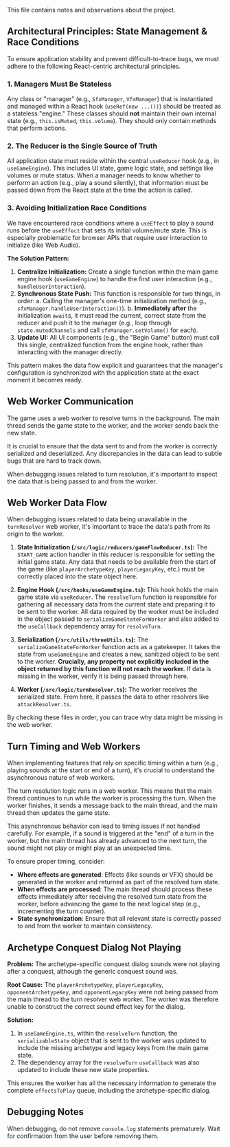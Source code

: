 This file contains notes and observations about the project.

## Architectural Principles: State Management & Race Conditions

To ensure application stability and prevent difficult-to-trace bugs, we must adhere to the following React-centric architectural principles.

### 1. Managers Must Be Stateless

Any class or "manager" (e.g., `SfxManager`, `VfxManager`) that is instantiated and managed within a React hook (`useRef(new ...())`) should be treated as a stateless "engine." These classes should **not** maintain their own internal state (e.g., `this.isMuted`, `this.volume`). They should only contain methods that perform actions.

### 2. The Reducer is the Single Source of Truth

All application state must reside within the central `useReducer` hook (e.g., in `useGameEngine`). This includes UI state, game logic state, and settings like volumes or mute status. When a manager needs to know whether to perform an action (e.g., play a sound silently), that information must be passed down from the React state at the time the action is called.

### 3. Avoiding Initialization Race Conditions

We have encountered race conditions where a `useEffect` to play a sound runs before the `useEffect` that sets its initial volume/mute state. This is especially problematic for browser APIs that require user interaction to initialize (like Web Audio).

**The Solution Pattern:**

1.  **Centralize Initialization:** Create a single function within the main game engine hook (`useGameEngine`) to handle the first user interaction (e.g., `handleUserInteraction`).
2.  **Synchronous State Push:** This function is responsible for two things, in order:
    a. Calling the manager's one-time initialization method (e.g., `sfxManager.handleUserInteraction()`).
    b. **Immediately after** the initialization `await`s, it must read the current, correct state from the reducer and push it to the manager (e.g., loop through `state.mutedChannels` and call `sfxManager.setVolume()` for each).
3.  **Update UI:** All UI components (e.g., the "Begin Game" button) must call this single, centralized function from the engine hook, rather than interacting with the manager directly.

This pattern makes the data flow explicit and guarantees that the manager's configuration is synchronized with the application state at the exact moment it becomes ready.


## Web Worker Communication

The game uses a web worker to resolve turns in the background. The main thread sends the game state to the worker, and the worker sends back the new state.

It is crucial to ensure that the data sent to and from the worker is correctly serialized and deserialized. Any discrepancies in the data can lead to subtle bugs that are hard to track down.

When debugging issues related to turn resolution, it's important to inspect the data that is being passed to and from the worker.

## Web Worker Data Flow

When debugging issues related to data being unavailable in the `turnResolver` web worker, it's important to trace the data's path from its origin to the worker.

1.  **State Initialization (`/src/logic/reducers/gameFlowReducer.ts`):** The `START_GAME` action handler in this reducer is responsible for setting the initial game state. Any data that needs to be available from the start of the game (like `playerArchetypeKey`, `playerLegacyKey`, etc.) must be correctly placed into the state object here.

2.  **Engine Hook (`/src/hooks/useGameEngine.ts`):** This hook holds the main game state via `useReducer`. The `resolveTurn` function is responsible for gathering all necessary data from the current state and preparing it to be sent to the worker. All data required by the worker must be included in the object passed to `serializeGameStateForWorker` and also added to the `useCallback` dependency array for `resolveTurn`.

3.  **Serialization (`/src/utils/threeUtils.ts`):** The `serializeGameStateForWorker` function acts as a gatekeeper. It takes the state from `useGameEngine` and creates a new, sanitized object to be sent to the worker. **Crucially, any property not explicitly included in the object returned by this function will not reach the worker.** If data is missing in the worker, verify it is being passed through here.

4.  **Worker (`/src/logic/turnResolver.ts`):** The worker receives the serialized state. From here, it passes the data to other resolvers like `attackResolver.ts`.

By checking these files in order, you can trace why data might be missing in the web worker.

## Turn Timing and Web Workers

When implementing features that rely on specific timing within a turn (e.g., playing sounds at the start or end of a turn), it's crucial to understand the asynchronous nature of web workers.

The turn resolution logic runs in a web worker. This means that the main thread continues to run while the worker is processing the turn. When the worker finishes, it sends a message back to the main thread, and the main thread then updates the game state.

This asynchronous behavior can lead to timing issues if not handled carefully. For example, if a sound is triggered at the "end" of a turn in the worker, but the main thread has already advanced to the next turn, the sound might not play or might play at an unexpected time.

To ensure proper timing, consider:

*   **Where effects are generated**: Effects (like sounds or VFX) should be generated in the worker and returned as part of the resolved turn state.
*   **When effects are processed**: The main thread should process these effects immediately after receiving the resolved turn state from the worker, before advancing the game to the next logical step (e.g., incrementing the turn counter).
*   **State synchronization**: Ensure that all relevant state is correctly passed to and from the worker to maintain consistency.

## Archetype Conquest Dialog Not Playing

**Problem:** The archetype-specific conquest dialog sounds were not playing after a conquest, although the generic conquest sound was.

**Root Cause:** The `playerArchetypeKey`, `playerLegacyKey`, `opponentArchetypeKey`, and `opponentLegacyKey` were not being passed from the main thread to the turn resolver web worker. The worker was therefore unable to construct the correct sound effect key for the dialog.

**Solution:**
1.  In `useGameEngine.ts`, within the `resolveTurn` function, the `serializableState` object that is sent to the worker was updated to include the missing archetype and legacy keys from the main game state.
2.  The dependency array for the `resolveTurn` `useCallback` was also updated to include these new state properties.

This ensures the worker has all the necessary information to generate the complete `effectsToPlay` queue, including the archetype-specific dialog.

## Debugging Notes

When debugging, do not remove `console.log` statements prematurely. Wait for confirmation from the user before removing them.
